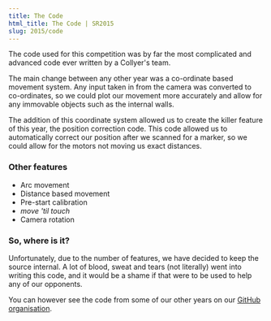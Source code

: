 ```yaml
---
title: The Code
html_title: The Code | SR2015
slug: 2015/code
---
```


The code used for this competition was by far the most complicated and advanced code ever written by a Collyer's team.

The main change between any other year was a co-ordinate based movement system. Any input taken in from the camera was converted to co-ordinates, so we could plot our movement more accurately and allow for any immovable objects such as the internal walls.

The addition of this coordinate system allowed us to create the killer feature of this year, the position correction code. This code allowed us to automatically correct our position after we scanned for a marker, so we could allow for the motors not moving us exact distances.

### Other features

- Arc movement
- Distance based movement
- Pre-start calibration
- _move 'til touch_
- Camera rotation

### So, where is it?
Unfortunately, due to the number of features, we have decided to keep the source internal. A lot of blood, sweat and tears (not literally) went into writing this code, and it would be a shame if that were to be used to help any of our opponents.

You can however see the code from some of our other years on our [GitHub organisation](https://github.com/SR-CLY).
